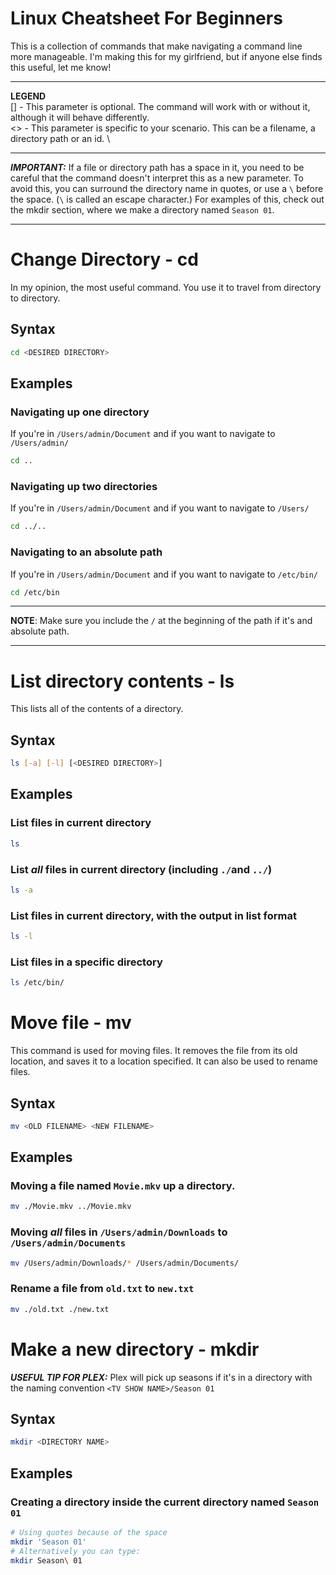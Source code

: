 # Linux Cheatsheet For Beginners
This is a collection of commands that make navigating a command line more manageable. I'm making this for my girlfriend, but if anyone else finds this useful, let me know!

---
**LEGEND** \
[] - This parameter is optional. The command will work with or without it, although it will behave differently. \
<> - This parameter is specific to your scenario. This can be a filename, a directory path or an id. \
___

**_IMPORTANT:_** If a file or directory path has a space in it, you need to be careful that the command doesn't interpret this as a new parameter. To avoid this, you can surround the directory name in quotes, or use a `\` before the space. (`\` is called an escape character.) For examples of this, check out the mkdir section, where we make a directory named `Season 01`.
___

# Change Directory - cd
In my opinion, the most useful command. You use it to travel from directory to directory. 
## Syntax
``` bash
cd <DESIRED DIRECTORY>
```
## Examples
### Navigating up one directory
If you're in `/Users/admin/Document` and if you want to navigate to `/Users/admin/`
``` bash
cd ..
```
### Navigating up two directories
If you're in `/Users/admin/Document` and if you want to navigate to `/Users/`
``` bash
cd ../..
```
### Navigating to an absolute path
If you're in `/Users/admin/Document` and if you want to navigate to `/etc/bin/`
``` bash
cd /etc/bin
```
---
**NOTE**: Make sure you include the `/` at the beginning of the path if it's and absolute path. 

___


# List directory contents - ls
This lists all of the contents of a directory. 
## Syntax
``` bash
ls [-a] [-l] [<DESIRED DIRECTORY>]
```
## Examples
### List files in current directory
``` bash
ls
```

### List _all_ files in current directory (including `./`and `../`)
``` bash
ls -a
```

### List files in current directory, with the output in list format
``` bash
ls -l
```

### List files in a specific directory
``` bash
ls /etc/bin/
```

# Move file - mv
This command is used for moving files. It removes the file from its old location, and saves it to a location specified. It can also be used to rename files.
## Syntax
``` bash
mv <OLD FILENAME> <NEW FILENAME>
```

## Examples
### Moving a file named `Movie.mkv` up a directory.
``` bash
mv ./Movie.mkv ../Movie.mkv
```
### Moving _all_ files in `/Users/admin/Downloads` to `/Users/admin/Documents`
``` bash
mv /Users/admin/Downloads/* /Users/admin/Documents/
```

### Rename a file from `old.txt` to `new.txt`

``` bash 
mv ./old.txt ./new.txt
```

# Make a new directory - mkdir
**_USEFUL TIP FOR PLEX:_** Plex will pick up seasons if it's in a directory with the naming convention `<TV SHOW NAME>/Season 01`
## Syntax
``` bash 
mkdir <DIRECTORY NAME>
```

## Examples
### Creating a directory inside the current directory named `Season 01`
``` bash
# Using quotes because of the space
mkdir 'Season 01'
# Alternatively you can type:
mkdir Season\ 01
```
